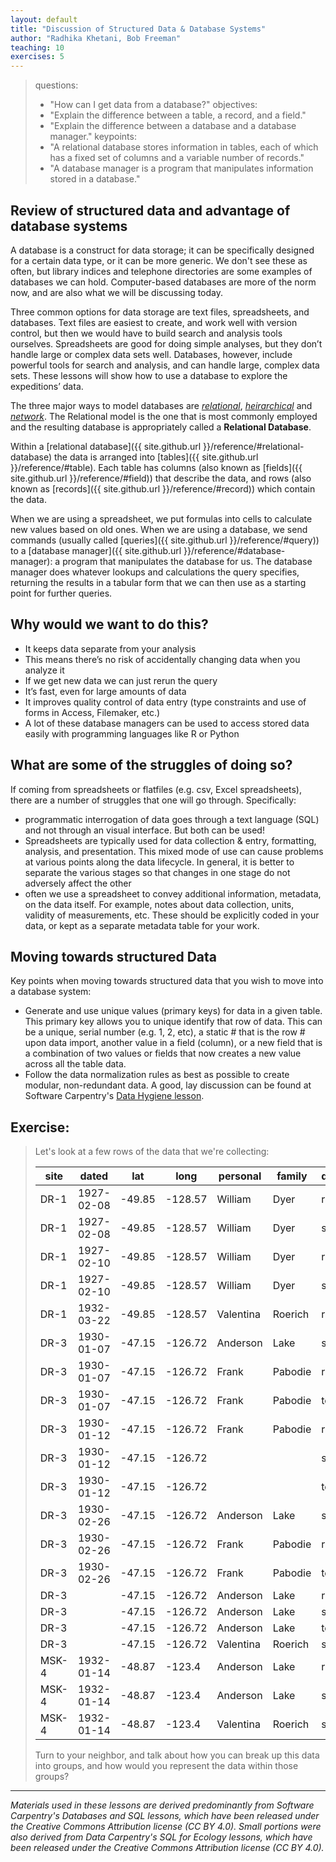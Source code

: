 ```yaml
---
layout: default
title: "Discussion of Structured Data & Database Systems"
author: "Radhika Khetani, Bob Freeman"
teaching: 10
exercises: 5
---
```


> questions:
> - "How can I get data from a database?"
> objectives:
> - "Explain the difference between a table, a record, and a field."
> - "Explain the difference between a database and a database manager."
> keypoints:
> - "A relational database stores information in tables, each of which has a fixed set of columns and a variable number of records."
> - "A database manager is a program that manipulates information stored in a database."


## Review of structured data and advantage of database systems

A database is a construct for data storage; it can be specifically designed for a certain data type, or it can be more generic. We don't see these as often, but library indices and telephone directories are some examples of databases we can hold. Computer-based databases are more of the norm now, and are also what we will be discussing today.

Three common options for data storage are text files, spreadsheets, and databases. Text files are easiest to create, and work well with version control, but then we would have to build search and analysis tools ourselves. Spreadsheets are good for doing simple analyses, but they don’t handle large or complex data sets well. Databases, however, include powerful tools for search and analysis, and can handle large, complex data sets. These lessons will show how to use a database to explore the expeditions’ data.

The three major ways to model databases are [*relational*](https://en.wikipedia.org/wiki/Relational_model), [*heirarchical*](https://en.wikipedia.org/wiki/Hierarchical_database_model) and [*network*](https://en.wikipedia.org/wiki/Network_model). The Relational model is the one that is most commonly employed and the resulting database is appropriately called a **Relational Database**.

Within a [relational database]({{ site.github.url }}/reference/#relational-database) the data is arranged into [tables]({{ site.github.url }}/reference/#table). Each table has columns (also known as [fields]({{ site.github.url }}/reference/#field)) that describe the data, and rows (also known as [records]({{ site.github.url }}/reference/#record)) which contain the data.

When we are using a spreadsheet, we put formulas into cells to calculate new values based on old ones. When we are using a database,
we send commands (usually called [queries]({{ site.github.url }}/reference/#query)) to a [database manager]({{ site.github.url }}/reference/#database-manager): a program that manipulates the database for us. The database manager does whatever lookups and calculations the query specifies, returning the results in a tabular form that we can then use as a starting point for further queries.

## Why would we want to do this?

* It keeps data separate from your analysis
* This means there’s no risk of accidentally changing data when you analyze it
* If we get new data we can just rerun the query 
* It’s fast, even for large amounts of data
* It improves quality control of data entry (type constraints and use of forms in Access, Filemaker, etc.) 
* A lot of these database managers can be used to access stored data easily with programming languages like R or Python

## What are some of the struggles of doing so?

If coming from spreadsheets or flatfiles (e.g. csv, Excel spreadsheets), there are a number of struggles that one will go through. Specifically:

* programmatic interrogation of data goes through a text language (SQL) and not through an visual interface. But both can be used!
* Spreadsheets are typically used for data collection & entry, formatting, analysis, and presentation. This mixed mode of use can cause problems at various points along the data lifecycle. In general, it is better to separate the various stages so that changes in one stage do not adversely affect the other
* often we use a spreadsheet to convey additional information, metadata, on the data itself. For example, notes about data collection, units, validity of measurements, etc. These should be explicitly coded in your data, or kept as a separate metadata table for your work.

## Moving towards structured Data

Key points when moving towards structured data that you wish to move into a database system:

- Generate and use unique values (primary keys) for data in a given table. This primary key allows you to unique identify that row of data. This can be a unique, serial number (e.g. 1, 2, etc), a static # that is the row # upon data import, another value in a field (column), or a new field that is a combination of two values or fields that now creates a new value across all the table data.
- Follow the data normalization rules as best as possible to create modular, non-redundant data. A good, lay discussion can be found at Software Carpentry's [Data Hygiene lesson](http://swcarpentry.github.io/sql-novice-survey/08-hygiene/).

## Exercise:

> Let's look at a few rows of the data that we're collecting:
> 
> |site|dated|lat|long|personal|family|quant|reading|
> |---|---|---|---|---|---|---|---|
> |DR-1|1927-02-08|-49.85|-128.57|William|Dyer|rad|9.82|
> |DR-1|1927-02-08|-49.85|-128.57|William|Dyer|sal|0.13|
> |DR-1|1927-02-10|-49.85|-128.57|William|Dyer|rad|7.8|
> |DR-1|1927-02-10|-49.85|-128.57|William|Dyer|sal|0.09|
> |DR-1|1932-03-22|-49.85|-128.57|Valentina|Roerich|rad|11.25|
> |DR-3|1930-01-07|-47.15|-126.72|Anderson|Lake|sal|0.05|
> |DR-3|1930-01-07|-47.15|-126.72|Frank|Pabodie|rad|8.41|
> |DR-3|1930-01-07|-47.15|-126.72|Frank|Pabodie|temp|-21.5|
> |DR-3|1930-01-12|-47.15|-126.72|Frank|Pabodie|rad|7.22|
> |DR-3|1930-01-12|-47.15|-126.72|||sal|0.06|
> |DR-3|1930-01-12|-47.15|-126.72|||temp|-26.0|
> |DR-3|1930-02-26|-47.15|-126.72|Anderson|Lake|sal|0.1|
> |DR-3|1930-02-26|-47.15|-126.72|Frank|Pabodie|rad|4.35|
> |DR-3|1930-02-26|-47.15|-126.72|Frank|Pabodie|temp|-18.5|
> |DR-3||-47.15|-126.72|Anderson|Lake|rad|2.19|
> |DR-3||-47.15|-126.72|Anderson|Lake|sal|0.09|
> |DR-3||-47.15|-126.72|Anderson|Lake|temp|-16.0|
> |DR-3||-47.15|-126.72|Valentina|Roerich|sal|41.6|
> |MSK-4|1932-01-14|-48.87|-123.4|Anderson|Lake|rad|1.46|
> |MSK-4|1932-01-14|-48.87|-123.4|Anderson|Lake|sal|0.21|
> |MSK-4|1932-01-14|-48.87|-123.4|Valentina|Roerich|sal|22.5|
> 
> Turn to your neighbor, and talk about how you can break up this data into groups, and how would you represent the data within those groups?

***
*Materials used in these lessons are derived predominantly from Software Carpentry's Databases and SQL lessons, which have been released under the Creative Commons Attribution license (CC BY 4.0). Small portions were also derived from Data Carpentry's SQL for Ecology lessons, which have been released under the Creative Commons Attribution license (CC BY 4.0).*
